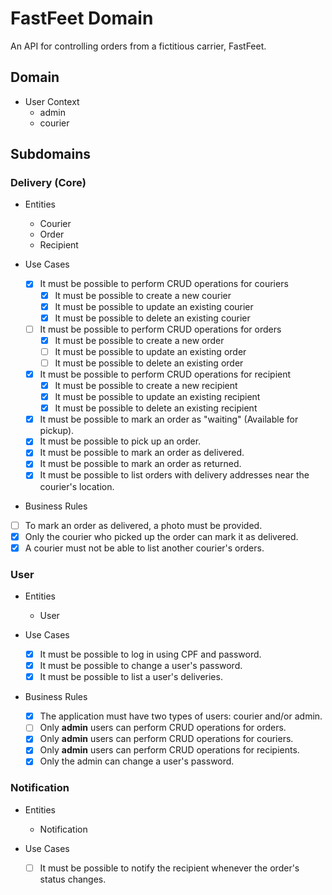 # FastFeet Domain

An API for controlling orders from a fictitious carrier, FastFeet.

## Domain

- User Context
  - admin
  - courier

## Subdomains

### Delivery (Core)

- Entities
  - Courier
  - Order
  - Recipient

- Use Cases
  - [x] It must be possible to perform CRUD operations for couriers
    - [x] It must be possible to create a new courier
    - [x] It must be possible to update an existing courier
    - [x] It must be possible to delete an existing courier
  - [ ] It must be possible to perform CRUD operations for orders
    - [x] It must be possible to create a new order
    - [ ] It must be possible to update an existing order
    - [ ] It must be possible to delete an existing order
  - [x] It must be possible to perform CRUD operations for recipient
    - [x] It must be possible to create a new recipient
    - [x] It must be possible to update an existing recipient
    - [x] It must be possible to delete an existing recipient
  
  - [x] It must be possible to mark an order as "waiting" (Available for pickup).
  - [x] It must be possible to pick up an order.
  - [x] It must be possible to mark an order as delivered.
  - [x] It must be possible to mark an order as returned.
  - [x] It must be possible to list orders with delivery addresses near the courier's location.

- Business Rules
 - [ ] To mark an order as delivered, a photo must be provided.
 - [x] Only the courier who picked up the order can mark it as delivered.
 - [x] A courier must not be able to list another courier's orders.

### User

- Entities
  - User

- Use Cases
  - [x] It must be possible to log in using CPF and password.
  - [x] It must be possible to change a user's password.
  - [x] It must be possible to list a user's deliveries.

- Business Rules
  - [x] The application must have two types of users: courier and/or admin. 
  - [ ] Only **admin** users can perform CRUD operations for orders. 
  - [x] Only **admin** users can perform CRUD operations for couriers. 
  - [x] Only **admin** users can perform CRUD operations for recipients.
  - [x] Only the admin can change a user's password.

### Notification

- Entities
  - Notification

- Use Cases
  - [ ] It must be possible to notify the recipient whenever the order's status changes.


